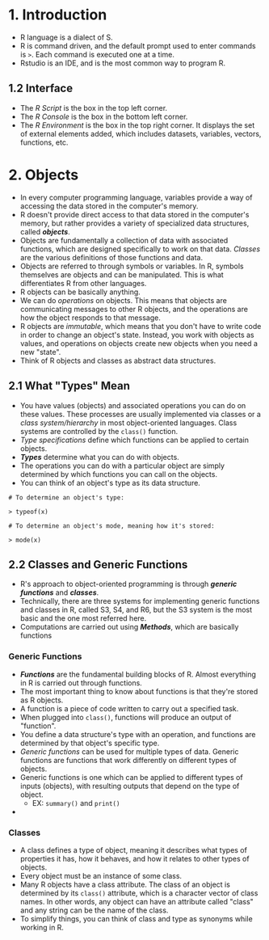 # 1. Introduction

* R language is a dialect of S. 
* R is command driven, and the default prompt used to enter commands is `>`. Each command is executed one at a time. 
* Rstudio is an IDE, and is the most common way to program R. 

## 1.2 Interface

* The _R Script_ is the box in the top left corner.
* The _R Console_ is the box in the bottom left corner.
* The _R Environment_ is the box in the top right corner. It displays the set of external elements added, which includes datasets, variables, vectors, functions, etc.

# 2. Objects 

* In every computer programming language, variables provide a way of accessing the data stored in the computer's memory. 
* R doesn't provide direct access to that data stored in the computer's memory, but rather provides a variety of specialized data structures, called **_objects_**. 
* Objects are fundamentally a collection of data with associated functions, which are designed specifically to work on that data. _Classes_ are the various definitions of those functions and data.
* Objects are referred to through symbols or variables. In R, symbols themselves are objects and can be manipulated. This is what differentiates R from other languages. 
* R objects can be basically anything. 
* We can do _operations_ on objects. This means that objects are communicating messages to other R objects, and the operations are how the object responds to that message. 
* R objects are _immutable_, which means that you don't have to write code in order to change an object's state. Instead, you work with objects as values, and operations on objects create new objects when you need a new "state". 
* Think of R objects and classes as abstract data structures.

## 2.1 What "Types" Mean

* You have values (objects) and associated operations you can do on these values. These processes are usually implemented via classes or a _class system/hierarchy_ in most object-oriented languages. Class systems are controlled by the `class()` function.  
* _Type specifications_ define which functions can be applied to certain objects.
* **_Types_** determine what you can do with objects.
* The operations you can do with a particular object are simply determined by which functions you can call on the objects.
* You can think of an object's type as its data structure.
```
# To determine an object's type:

> typeof(x)
```
```
# To determine an object's mode, meaning how it's stored:

> mode(x)
```

## 2.2 Classes and Generic Functions

* R's approach to object-oriented programming is through **_generic functions_** and **_classes_**. 
* Technically, there are three systems for implementing generic functions and classes in R, called S3, S4, and R6, but the S3 system is the most basic and the one most referred here.
* Computations are carried out using **_Methods_**, which are basically functions

### Generic Functions

* **_Functions_** are the fundamental building blocks of R. Almost everything in R is carried out through functions.
* The most important thing to know about functions is that they're stored as R objects. 
* A function is a piece of code written to carry out a specified task.
* When plugged into `class()`, functions will produce an output of "function".  
* You define a data structure's type with an operation, and functions are determined by that object's specific type.
* _Generic functions_ can be used for multiple types of data. Generic functions are functions that work differently on different types of objects. 
* Generic functions is one which can be applied to different types of inputs (objects), with resulting outputs that depend on the type of object. 
  * EX: `summary()` and `print()`
* 

### Classes

* A class defines a type of object, meaning it describes what types of properties it has, how it behaves, and how it relates to other types of objects.
* Every object must be an instance of some class.
* Many R objects have a class attribute. The class of an object is determined by its `class()` attribute, which is a character vector of class names. In other words, any object can have an attribute called "class" and any string can be the name of the class.
* To simplify things, you can think of class and type as synonyms while working in R. 
